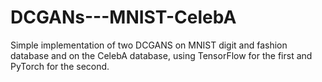 # DCGANs---MNIST-CelebA
Simple implementation of two DCGANS on MNIST digit and fashion database and on the CelebA database, using TensorFlow for the first and PyTorch for the second.
